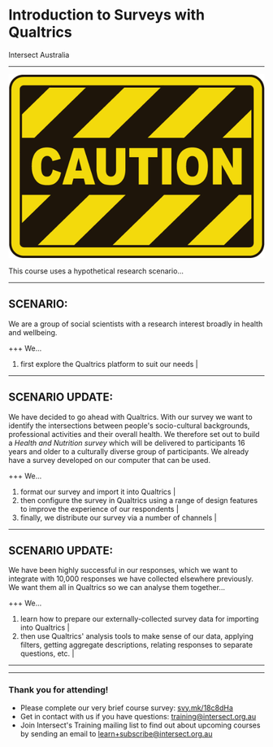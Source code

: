 
# Introduction to Surveys with Qualtrics
Intersect Australia

---

![caution](assets/caution.png)

This course uses a hypothetical research scenario...

---
## SCENARIO:

We are a group of social scientists with a research interest broadly in health and wellbeing.

+++
We...
1. first explore the Qualtrics platform to suit our needs |

---
## SCENARIO UPDATE:

We have decided to go ahead with Qualtrics. With our survey we want to identify the intersections between people's socio-cultural backgrounds, professional activities and their overall health. We therefore set out to build a *Health and Nutrition survey* which will be delivered to participants 16 years and older to a culturally diverse group of participants. We already have a survey developed on our computer that can be used.

+++
We...
1. format our survey and import it into Qualtrics |
2. then configure the survey in Qualtrics using a range of design features to improve the experience of our respondents |
3. finally, we distribute our survey via a number of channels |

---
## SCENARIO UPDATE:

We have been highly successful in our responses, which we want to integrate with 10,000 responses we have collected elsewhere previously. We want them all in Qualtrics so we can analyse them together...

+++
We...
1. learn how to prepare our externally-collected survey data for importing into Qualtrics |
2. then use Qualtrics' analysis tools to make sense of our data, applying filters, getting aggregate descriptions, relating responses to separate questions, etc. |

---



---
### Thank you for attending!

- Please complete our very brief course survey: [svy.mk/18c8dHa](http://svy.mk/18c8dHa)
- Get in contact with us if you have questions: [training@intersect.org.au](mailto:training@intersect.org.au)
- Join Intersect's Training mailing list to find out about upcoming courses by sending an email to [learn+subscribe@intersect.org.au](mailto:learn+subscribe@intersect.org.au)
